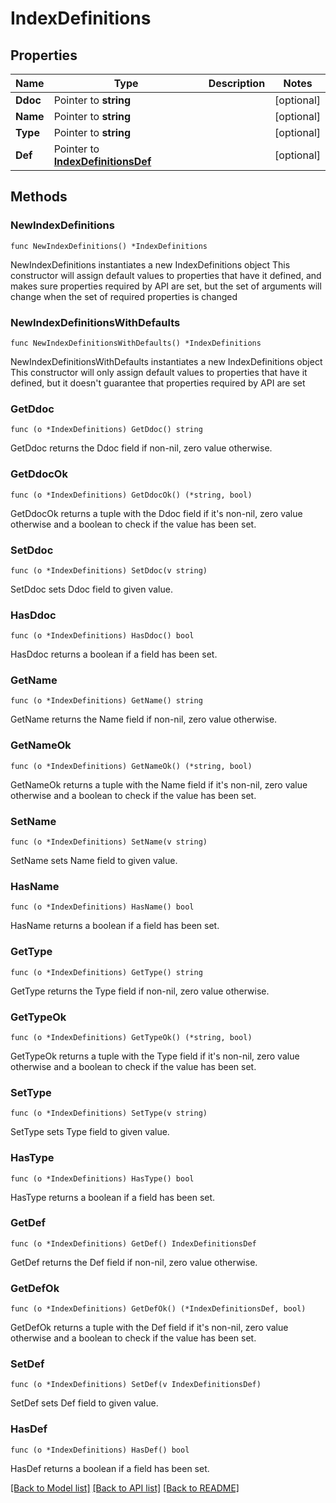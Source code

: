 # IndexDefinitions

## Properties

Name | Type | Description | Notes
------------ | ------------- | ------------- | -------------
**Ddoc** | Pointer to **string** |  | [optional] 
**Name** | Pointer to **string** |  | [optional] 
**Type** | Pointer to **string** |  | [optional] 
**Def** | Pointer to [**IndexDefinitionsDef**](IndexDefinitionsDef.md) |  | [optional] 

## Methods

### NewIndexDefinitions

`func NewIndexDefinitions() *IndexDefinitions`

NewIndexDefinitions instantiates a new IndexDefinitions object
This constructor will assign default values to properties that have it defined,
and makes sure properties required by API are set, but the set of arguments
will change when the set of required properties is changed

### NewIndexDefinitionsWithDefaults

`func NewIndexDefinitionsWithDefaults() *IndexDefinitions`

NewIndexDefinitionsWithDefaults instantiates a new IndexDefinitions object
This constructor will only assign default values to properties that have it defined,
but it doesn't guarantee that properties required by API are set

### GetDdoc

`func (o *IndexDefinitions) GetDdoc() string`

GetDdoc returns the Ddoc field if non-nil, zero value otherwise.

### GetDdocOk

`func (o *IndexDefinitions) GetDdocOk() (*string, bool)`

GetDdocOk returns a tuple with the Ddoc field if it's non-nil, zero value otherwise
and a boolean to check if the value has been set.

### SetDdoc

`func (o *IndexDefinitions) SetDdoc(v string)`

SetDdoc sets Ddoc field to given value.

### HasDdoc

`func (o *IndexDefinitions) HasDdoc() bool`

HasDdoc returns a boolean if a field has been set.

### GetName

`func (o *IndexDefinitions) GetName() string`

GetName returns the Name field if non-nil, zero value otherwise.

### GetNameOk

`func (o *IndexDefinitions) GetNameOk() (*string, bool)`

GetNameOk returns a tuple with the Name field if it's non-nil, zero value otherwise
and a boolean to check if the value has been set.

### SetName

`func (o *IndexDefinitions) SetName(v string)`

SetName sets Name field to given value.

### HasName

`func (o *IndexDefinitions) HasName() bool`

HasName returns a boolean if a field has been set.

### GetType

`func (o *IndexDefinitions) GetType() string`

GetType returns the Type field if non-nil, zero value otherwise.

### GetTypeOk

`func (o *IndexDefinitions) GetTypeOk() (*string, bool)`

GetTypeOk returns a tuple with the Type field if it's non-nil, zero value otherwise
and a boolean to check if the value has been set.

### SetType

`func (o *IndexDefinitions) SetType(v string)`

SetType sets Type field to given value.

### HasType

`func (o *IndexDefinitions) HasType() bool`

HasType returns a boolean if a field has been set.

### GetDef

`func (o *IndexDefinitions) GetDef() IndexDefinitionsDef`

GetDef returns the Def field if non-nil, zero value otherwise.

### GetDefOk

`func (o *IndexDefinitions) GetDefOk() (*IndexDefinitionsDef, bool)`

GetDefOk returns a tuple with the Def field if it's non-nil, zero value otherwise
and a boolean to check if the value has been set.

### SetDef

`func (o *IndexDefinitions) SetDef(v IndexDefinitionsDef)`

SetDef sets Def field to given value.

### HasDef

`func (o *IndexDefinitions) HasDef() bool`

HasDef returns a boolean if a field has been set.


[[Back to Model list]](../README.md#documentation-for-models) [[Back to API list]](../README.md#documentation-for-api-endpoints) [[Back to README]](../README.md)


